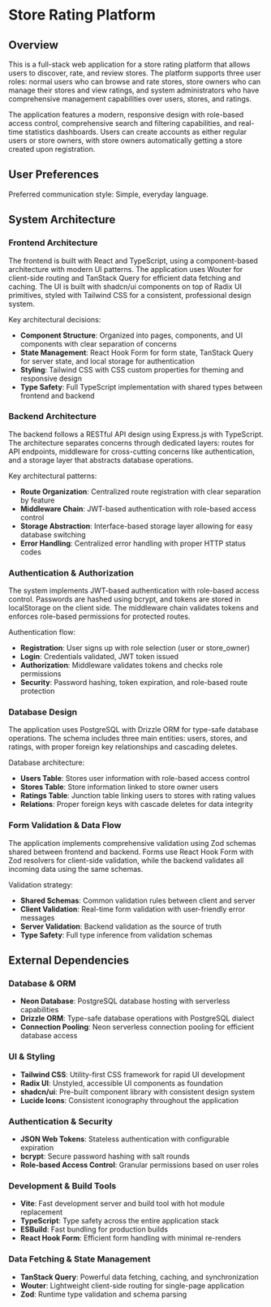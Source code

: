 # Store Rating Platform

## Overview

This is a full-stack web application for a store rating platform that allows users to discover, rate, and review stores. The platform supports three user roles: normal users who can browse and rate stores, store owners who can manage their stores and view ratings, and system administrators who have comprehensive management capabilities over users, stores, and ratings.

The application features a modern, responsive design with role-based access control, comprehensive search and filtering capabilities, and real-time statistics dashboards. Users can create accounts as either regular users or store owners, with store owners automatically getting a store created upon registration.

## User Preferences

Preferred communication style: Simple, everyday language.

## System Architecture

### Frontend Architecture
The frontend is built with React and TypeScript, using a component-based architecture with modern UI patterns. The application uses Wouter for client-side routing and TanStack Query for efficient data fetching and caching. The UI is built with shadcn/ui components on top of Radix UI primitives, styled with Tailwind CSS for a consistent, professional design system.

Key architectural decisions:
- **Component Structure**: Organized into pages, components, and UI components with clear separation of concerns
- **State Management**: React Hook Form for form state, TanStack Query for server state, and local storage for authentication
- **Styling**: Tailwind CSS with CSS custom properties for theming and responsive design
- **Type Safety**: Full TypeScript implementation with shared types between frontend and backend

### Backend Architecture
The backend follows a RESTful API design using Express.js with TypeScript. The architecture separates concerns through dedicated layers: routes for API endpoints, middleware for cross-cutting concerns like authentication, and a storage layer that abstracts database operations.

Key architectural patterns:
- **Route Organization**: Centralized route registration with clear separation by feature
- **Middleware Chain**: JWT-based authentication with role-based access control
- **Storage Abstraction**: Interface-based storage layer allowing for easy database switching
- **Error Handling**: Centralized error handling with proper HTTP status codes

### Authentication & Authorization
The system implements JWT-based authentication with role-based access control. Passwords are hashed using bcrypt, and tokens are stored in localStorage on the client side. The middleware chain validates tokens and enforces role-based permissions for protected routes.

Authentication flow:
- **Registration**: User signs up with role selection (user or store_owner)
- **Login**: Credentials validated, JWT token issued
- **Authorization**: Middleware validates tokens and checks role permissions
- **Security**: Password hashing, token expiration, and role-based route protection

### Database Design
The application uses PostgreSQL with Drizzle ORM for type-safe database operations. The schema includes three main entities: users, stores, and ratings, with proper foreign key relationships and cascading deletes.

Database architecture:
- **Users Table**: Stores user information with role-based access control
- **Stores Table**: Store information linked to store owner users
- **Ratings Table**: Junction table linking users to stores with rating values
- **Relations**: Proper foreign keys with cascade deletes for data integrity

### Form Validation & Data Flow
The application implements comprehensive validation using Zod schemas shared between frontend and backend. Forms use React Hook Form with Zod resolvers for client-side validation, while the backend validates all incoming data using the same schemas.

Validation strategy:
- **Shared Schemas**: Common validation rules between client and server
- **Client Validation**: Real-time form validation with user-friendly error messages
- **Server Validation**: Backend validation as the source of truth
- **Type Safety**: Full type inference from validation schemas

## External Dependencies

### Database & ORM
- **Neon Database**: PostgreSQL database hosting with serverless capabilities
- **Drizzle ORM**: Type-safe database operations with PostgreSQL dialect
- **Connection Pooling**: Neon serverless connection pooling for efficient database access

### UI & Styling
- **Tailwind CSS**: Utility-first CSS framework for rapid UI development
- **Radix UI**: Unstyled, accessible UI components as foundation
- **shadcn/ui**: Pre-built component library with consistent design system
- **Lucide Icons**: Consistent iconography throughout the application

### Authentication & Security
- **JSON Web Tokens**: Stateless authentication with configurable expiration
- **bcrypt**: Secure password hashing with salt rounds
- **Role-based Access Control**: Granular permissions based on user roles

### Development & Build Tools
- **Vite**: Fast development server and build tool with hot module replacement
- **TypeScript**: Type safety across the entire application stack
- **ESBuild**: Fast bundling for production builds
- **React Hook Form**: Efficient form handling with minimal re-renders

### Data Fetching & State Management
- **TanStack Query**: Powerful data fetching, caching, and synchronization
- **Wouter**: Lightweight client-side routing for single-page application
- **Zod**: Runtime type validation and schema parsing